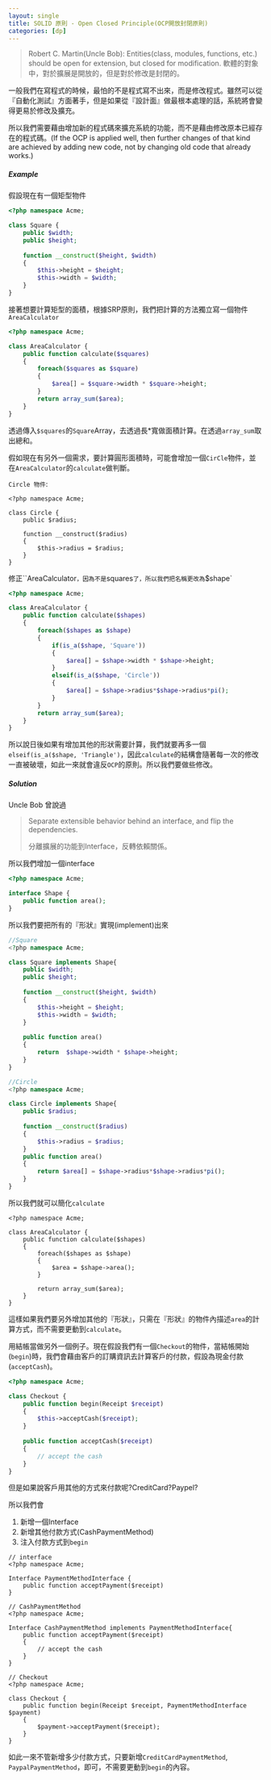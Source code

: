 ```yaml
---
layout: single
title: SOLID 原則 - Open Closed Principle(OCP開放封閉原則)
categories: [dp]
---
```

>Robert C. Martin(Uncle Bob):
>Entities(class, modules, functions, etc.) should be open for extension, but closed for modification. 
>軟體的對象中，對於擴展是開放的，但是對於修改是封閉的。

一般我們在寫程式的時候，最怕的不是程式寫不出來，而是修改程式。雖然可以從『自動化測試』方面著手，但是如果從『設計面』做最根本處理的話，系統將會變得更易於修改及擴充。

所以我們需要藉由增加新的程式碼來擴充系統的功能，而不是藉由修改原本已經存在的程式碼。(If the OCP is applied well, then further changes of that kind are achieved by adding new code, not by changing old code that already works.)

##### Example

假設現在有一個矩型物件

```php
<?php namespace Acme;

class Square {
    public $width;
    public $height;
    
    function __construct($height, $width)
    {
        $this->height = $height;
        $this->width = $width;
    }
}
```

接著想要計算矩型的面積，根據SRP原則，我們把計算的方法獨立寫一個物件`AreaCalculator`

```php
<?php namespace Acme;

class AreaCalculator {
	public function calculate($squares)
	{
        foreach($squares as $square)
        {
            $area[] = $square->width * $square->height;
        }
        return array_sum($area);
	}
}
```

透過傳入`$squares`的`Square`Array，去透過長*寬做面積計算。在透過`array_sum`取出總和。

假如現在有另外一個需求，要計算圓形面積時，可能會增加一個`CirCle`物件，並在`AreaCalculator`的`calculate`做判斷。

`Circle 物件`:

```
<?php namespace Acme;

class Circle {
    public $radius;
    
    function __construct($radius)
    {
        $this->radius = $radius;
    }
}

```

修正``AreaCalculator`，因為不是`squares`了，所以我們把名稱更改為`$shape`

```php
<?php namespace Acme;

class AreaCalculator {
	public function calculate($shapes)
	{
        foreach($shapes as $shape)
        {
        	if(is_a($shape, 'Square'))
        	{
            	$area[] = $shape->width * $shape->height;    
        	}
			elseif(is_a($shape, 'Circle'))
			{
                $area[] = $shape->radius*$shape->radius*pi();
			}
        }
        return array_sum($area);
	}
}
```

所以說日後如果有增加其他的形狀需要計算，我們就要再多一個`elseif(is_a($shape, 'Triangle')`，因此`calculate`的結構會隨著每一次的修改一直被破壞，如此一來就會違反`OCP`的原則。所以我們要做些修改。

##### Solution

Uncle Bob 曾說過

> Separate extensible behavior behind an interface, and flip the dependencies.
>
> 分離擴展的功能到Interface，反轉依賴關係。

所以我們增加一個interface

```php
<?php namespace Acme;

interface Shape {
    public function area();
}
```

所以我們要把所有的『形狀』實現(implement)出來

```php
//Square
<?php namespace Acme;

class Square implements Shape{
    public $width;
    public $height;
    
    function __construct($height, $width)
    {
        $this->height = $height;
        $this->width = $width;
    }
    
    public function area()
    {
        return  $shape->width * $shape->height;
    }
}

//Circle
<?php namespace Acme;

class Circle implements Shape{
    public $radius;
    
    function __construct($radius)
    {
        $this->radius = $radius;
    }
    public function area()
    {
        return $area[] = $shape->radius*$shape->radius*pi();
    }
}
```

所以我們就可以簡化`calculate`

```
<?php namespace Acme;

class AreaCalculator {
	public function calculate($shapes)
	{
        foreach($shapes as $shape)
        {
 			$area = $shape->area();
        }
        
        return array_sum($area);
	}
}
```

這樣如果我們要另外增加其他的『形狀』，只需在『形狀』的物件內描述`area`的計算方式，而不需要更動到`calculate`。

用結帳當做另外一個例子。現在假設我們有一個`Checkout`的物件，當結帳開始(`begin`)時，我們會藉由客戶的訂購資訊去計算客戶的付款，假設為現金付款(`acceptCash`)。

```php
<?php namespace Acme;

class Checkout {
    public function begin(Receipt $receipt)
    {
        $this->acceptCash($receipt);
    }
    
    public function acceptCash($receipt)
    {
        // accept the cash
    }
}
```

但是如果說客戶用其他的方式來付款呢?CreditCard?Paypel?

所以我們會

1. 新增一個Interface
2. 新增其他付款方式(CashPaymentMethod)
3. 注入付款方式到`begin`

```
// interface
<?php namespace Acme;

Interface PaymentMethodInterface {
    public function acceptPayment($receipt)
}

// CashPaymentMethod
<?php namespace Acme;

Interface CashPaymentMethod implements PaymentMethodInterface{
    public function acceptPayment($receipt)
    {
        // accept the cash
    }
}

// Checkout
<?php namespace Acme;

class Checkout {
    public function begin(Receipt $receipt, PaymentMethodInterface $payment)
    {
        $payment->acceptPayment($receipt);
    }
}
```

如此一來不管新增多少付款方式，只要新增`CreditCardPaymentMethod`, `PaypalPaymentMethod`，即可，不需要更動到`begin`的內容。